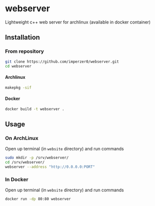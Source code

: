 # webserver
Lightweight c++ web server for archlinux (available in docker container)

## Installation

### From repository
```bash
git clone https://github.com/imperzer0/webserver.git
cd webserver
```

#### Archlinux
```bash
makepkg -sif
```

#### Docker
```bash
docker build -t webserver .
```

## Usage

### On ArchLinux
Open up terminal (in ```website``` directory) and run commands
```bash
sudo mkdir -p /srv/webserver/
cd /srv/webserver/
webserver --address "http://0.0.0.0:PORT"
```

### In Docker
Open up terminal (in ```website``` directory) and run commands
```bash
docker run -dp 80:80 webserver
```
